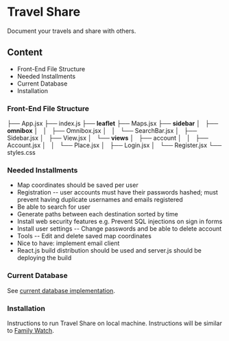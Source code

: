# Travel Share

Document your travels and share with others.

## Content
* Front-End File Structure
* Needed Installments
* Current Database
* Installation

### Front-End File Structure
├── App.jsx
├── index.js
├── **leaflet**
├── Maps.jsx
├── **sidebar**
│   ├── **omnibox**
│   │   ├── Omnibox.jsx
│   │   └── SearchBar.jsx
│   ├── Sidebar.jsx
│   ├── View.jsx
│   └── **views**
│       ├── account
│       │   ├── Account.jsx
│       │   └── Place.jsx
│       ├── Login.jsx
│       └── Register.jsx
└── styles.css

### Needed Installments
* Map coordinates should be saved per user
* Registration -- user accounts must have their passwords hashed;
  must prevent having duplicate usernames and emails registered
* Be able to search for user
* Generate paths between each destination sorted by time
* Install web security features e.g. Prevent SQL injections on sign
  in forms
* Install user settings -- Change passwords and be able to delete
  account
* Tools -- Edit and delete saved map coordinates
* Nice to have: implement email client
* React.js build distribution should be used and server.js should be
  deploying the build

### Current Database
See [current database implementation](https://github.com/ivanmanan/Travel-Share/blob/master/sql/database.txt).

### Installation
Instructions to run Travel Share on local machine. Instructions will be similar to [Family Watch](https://github.com/ivanmanan/Family-Watch/blob/master/README.md).
